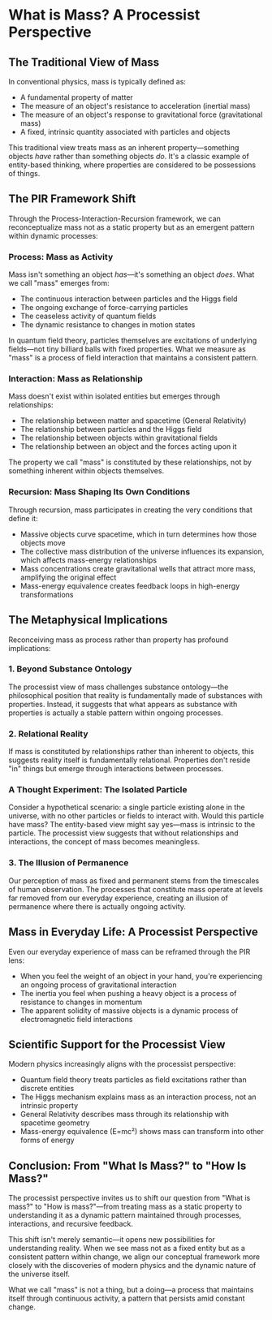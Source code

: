 # What is Mass? A Processist Perspective

## The Traditional View of Mass

In conventional physics, mass is typically defined as:
- A fundamental property of matter
- The measure of an object's resistance to acceleration (inertial mass)
- The measure of an object's response to gravitational force (gravitational mass)
- A fixed, intrinsic quantity associated with particles and objects

This traditional view treats mass as an inherent property—something objects *have* rather than something objects *do*. It's a classic example of entity-based thinking, where properties are considered to be possessions of things.

## The PIR Framework Shift

Through the Process-Interaction-Recursion framework, we can reconceptualize mass not as a static property but as an emergent pattern within dynamic processes:

### Process: Mass as Activity

Mass isn't something an object *has*—it's something an object *does*. What we call "mass" emerges from:

- The continuous interaction between particles and the Higgs field
- The ongoing exchange of force-carrying particles
- The ceaseless activity of quantum fields
- The dynamic resistance to changes in motion states

In quantum field theory, particles themselves are excitations of underlying fields—not tiny billiard balls with fixed properties. What we measure as "mass" is a process of field interaction that maintains a consistent pattern.

### Interaction: Mass as Relationship

Mass doesn't exist within isolated entities but emerges through relationships:

- The relationship between matter and spacetime (General Relativity)
- The relationship between particles and the Higgs field
- The relationship between objects within gravitational fields
- The relationship between an object and the forces acting upon it

The property we call "mass" is constituted by these relationships, not by something inherent within objects themselves.

### Recursion: Mass Shaping Its Own Conditions

Through recursion, mass participates in creating the very conditions that define it:

- Massive objects curve spacetime, which in turn determines how those objects move
- The collective mass distribution of the universe influences its expansion, which affects mass-energy relationships
- Mass concentrations create gravitational wells that attract more mass, amplifying the original effect
- Mass-energy equivalence creates feedback loops in high-energy transformations

## The Metaphysical Implications

Reconceiving mass as process rather than property has profound implications:

### 1. Beyond Substance Ontology

The processist view of mass challenges substance ontology—the philosophical position that reality is fundamentally made of substances with properties. Instead, it suggests that what appears as substance with properties is actually a stable pattern within ongoing processes.

### 2. Relational Reality

If mass is constituted by relationships rather than inherent to objects, this suggests reality itself is fundamentally relational. Properties don't reside "in" things but emerge through interactions between processes.

### A Thought Experiment: The Isolated Particle

Consider a hypothetical scenario: a single particle existing alone in the universe, with no other particles or fields to interact with. Would this particle have mass? The entity-based view might say yes—mass is intrinsic to the particle. The processist view suggests that without relationships and interactions, the concept of mass becomes meaningless.

### 3. The Illusion of Permanence

Our perception of mass as fixed and permanent stems from the timescales of human observation. The processes that constitute mass operate at levels far removed from our everyday experience, creating an illusion of permanence where there is actually ongoing activity.

## Mass in Everyday Life: A Processist Perspective

Even our everyday experience of mass can be reframed through the PIR lens:

- When you feel the weight of an object in your hand, you're experiencing an ongoing process of gravitational interaction
- The inertia you feel when pushing a heavy object is a process of resistance to changes in momentum
- The apparent solidity of massive objects is a dynamic process of electromagnetic field interactions

## Scientific Support for the Processist View

Modern physics increasingly aligns with the processist perspective:

- Quantum field theory treats particles as field excitations rather than discrete entities
- The Higgs mechanism explains mass as an interaction process, not an intrinsic property
- General Relativity describes mass through its relationship with spacetime geometry
- Mass-energy equivalence (E=mc²) shows mass can transform into other forms of energy

## Conclusion: From "What Is Mass?" to "How Is Mass?"

The processist perspective invites us to shift our question from "What is mass?" to "How is mass?"—from treating mass as a static property to understanding it as a dynamic pattern maintained through processes, interactions, and recursive feedback.

This shift isn't merely semantic—it opens new possibilities for understanding reality. When we see mass not as a fixed entity but as a consistent pattern within change, we align our conceptual framework more closely with the discoveries of modern physics and the dynamic nature of the universe itself.

What we call "mass" is not a thing, but a doing—a process that maintains itself through continuous activity, a pattern that persists amid constant change.
